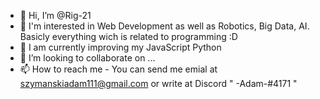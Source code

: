 - 👋 Hi, I’m @Rig-21
- 👀 I'm interested in Web Development as well as Robotics, Big Data, AI. Basicly everything wich is related to programming :D
- 🌱 I am currently improving my JavaScript Python
- 💞️ I’m looking to collaborate on ...
- 📫 How to reach me - You can send me emial at szymanskiadam111@gmail.com or write at Discord 
" -Adam-#4171 "

<!---
Rig-21/Rig-21 is a ✨ special ✨ repository because its `README.md` (this file) appears on your GitHub profile.
You can click the Preview link to take a look at your changes.
--->
